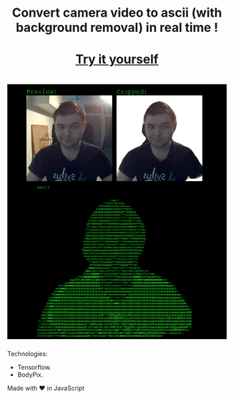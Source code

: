 <h1 align="center">Convert camera video to ascii (with background removal) in real time !</h1>
<h1 align="center"><a href="https://sirdomin.github.io/MatrixJS/">Try it yourself</a></h1>

<h1 align="center"><img src="https://github.com/SirDomin/MatrixJS/blob/master/docs/preview.png?raw=true" alt="MatrixJS"></h1>

Technologies:

* Tensorflow.
* BodyPix.


Made with ❤️ in JavaScript